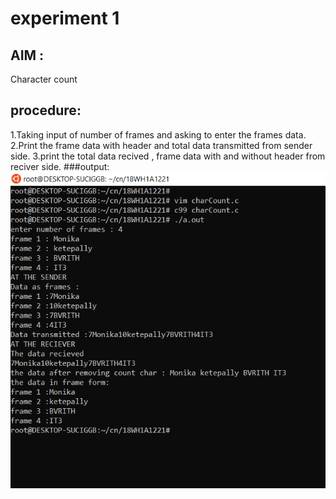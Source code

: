 # experiment 1
## AIM : 
 Character count
## procedure:
1.Taking input of number of frames and asking to enter the frames data. 
2.Print the frame data with header and total data transmitted from sender side.
3.print the total data recived , frame data with and without header from reciver side.
###output:
![output](charCount.png)

